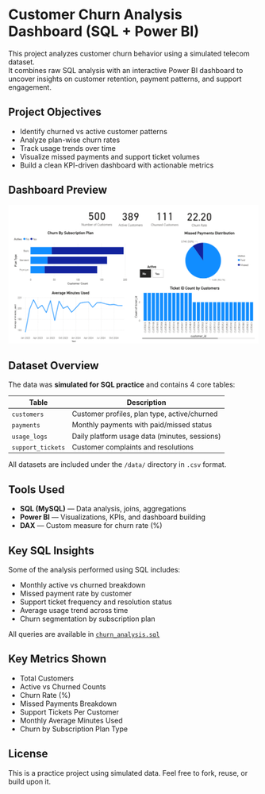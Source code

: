 #  Customer Churn Analysis Dashboard (SQL + Power BI)

This project analyzes customer churn behavior using a simulated telecom dataset.  
It combines raw SQL analysis with an interactive Power BI dashboard to uncover insights on customer retention, payment patterns, and support engagement.



##  Project Objectives

- Identify churned vs active customer patterns
- Analyze plan-wise churn rates
- Track usage trends over time
- Visualize missed payments and support ticket volumes
- Build a clean KPI-driven dashboard with actionable metrics



##  Dashboard Preview

![Dashboard Screenshot](images/Churn_Analysis.png)



##  Dataset Overview

The data was **simulated for SQL practice** and contains 4 core tables:

| Table            | Description                                      |
|------------------|--------------------------------------------------|
| `customers`       | Customer profiles, plan type, active/churned    |
| `payments`        | Monthly payments with paid/missed status        |
| `usage_logs`      | Daily platform usage data (minutes, sessions)   |
| `support_tickets` | Customer complaints and resolutions             |

 All datasets are included under the `/data/` directory in `.csv` format.



##  Tools Used

- **SQL (MySQL)** — Data analysis, joins, aggregations
- **Power BI** — Visualizations, KPIs, and dashboard building
- **DAX** — Custom measure for churn rate (%)



##  Key SQL Insights

Some of the analysis performed using SQL includes:

- Monthly active vs churned breakdown
- Missed payment rate by customer
- Support ticket frequency and resolution status
- Average usage trend across time
- Churn segmentation by subscription plan

 All queries are available in [`churn_analysis.sql`](./churn_analysis.sql)



##  Key Metrics Shown

- Total Customers
- Active vs Churned Counts
- Churn Rate (%)
- Missed Payments Breakdown
- Support Tickets Per Customer
- Monthly Average Minutes Used
- Churn by Subscription Plan Type



##  License

This is a practice project using simulated data. Feel free to fork, reuse, or build upon it.

